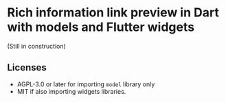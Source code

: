 # Rich information link preview in Dart with models and Flutter widgets

(Still in construction)

## Licenses

* AGPL-3.0 or later for importing `model` library only
* MIT if also importing widgets libraries.
